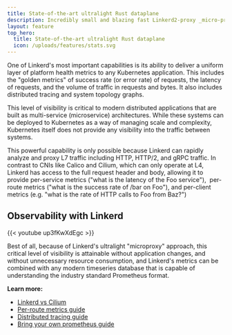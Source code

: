 ```yaml
---
title: State-of-the-art ultralight Rust dataplane
description: Incredibly small and blazing fast Linkerd2-proxy _micro-proxy_ written in Rust for security and performance.
layout: feature
top_hero:
  title: State-of-the-art ultralight Rust dataplane
  icon: /uploads/features/stats.svg
---
```


One of Linkerd's most important capabilities is its ability to deliver a uniform
layer of platform health metrics to any Kubernetes application. This includes 
the "golden metrics" of success rate (or error rate) of requests, the latency 
of requests, and the volume of traffic in requests and bytes. It also includes 
distributed tracing and system topology graphs.

This level of visibility is critical to modern distributed applications that are
built as multi-service (microservice) architectures. While these systems can be 
deployed to Kubernetes as a way of managing scale and complexity, Kubernetes 
itself does not provide any visibility into the traffic between systems.

This powerful capability is only possible because Linkerd can rapidly analyze 
and proxy L7 traffic including HTTP, HTTP/2, and gRPC traffic. In contrast to 
CNIs like Calico and Cilium, which can only operate at L4, Linkerd has access to
 the full request header and body, allowing it to provide per-service metrics 
 ("what is the latency of the Foo service"),  per-route metrics ("what is the 
 success rate of /bar on Foo"), and per-client metrics (e.g. "what is the rate 
 of HTTP calls to Foo from Baz?")

## Observability with Linkerd

{{< youtube up3fKwXdEgc >}}

Best of all, because of Linkerd's ultralight "microproxy" approach, this 
critical level of visibility is attainable without application changes, and 
without unnecessary resource consumption, and Linkerd's metrics can be combined 
with any modern timeseries database that is capable of understanding the 
industry standard Prometheus format.

**Learn more:**

- [Linkerd vs Cilium](/)
- [Per-route metrics guide](/)
- [Distributed tracing guide](/)
- [Bring your own prometheus guide](/)
